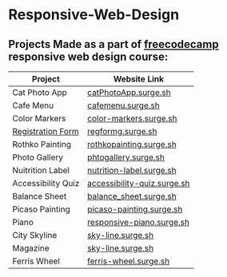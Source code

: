 # Responsive-Web-Design
## Projects Made as a part of [freecodecamp](https://www.freecodecamp.org/learn/2022/responsive-web-design/) responsive web design course: 
Project  | Website Link
------------- | -------------
Cat Photo App | [catPhotoApp.surge.sh](http://catPhotoApp.surge.sh)
Cafe Menu  | [cafemenu.surge.sh](http://cafemenu.surge.sh)
Color Markers  | [color-markers.surge.sh](https://color-markers.surge.sh)
[Registration Form](https://github.com/arshiashaik/Responsive-Web-Design/tree/main/RegistrationForm)  | [regformg.surge.sh](http://regformg.surge.sh)
Rothko Painting  | [rothkopainting.surge.sh](http://rothkopainting.surge.sh)
Photo Gallery  | [phtogallery.surge.sh](http://phtogallery.surge.sh)
Nuitrition Label  | [nutrition-label.surge.sh](http://nutrition-label.surge.sh)
Accessibility Quiz | [accessibility-quiz.surge.sh](http://accessibility-quiz.surge.sh)
Balance Sheet  | [balance_sheet.surge.sh](https://balance_sheet.surge.sh)
Picaso Painting | [picaso-painting.surge.sh](https://picaso-painting.surge.sh)
Piano  | [responsive-piano.surge.sh](http://responsive-piano.surge.sh)
City Skyline  | [sky-line.surge.sh](http://sky-line.surge.sh)
Magazine  | [sky-line.surge.sh](http://sky-line.surge.sh)
Ferris Wheel  | [ferris-wheel.surge.sh](http://ferris-wheel.surge.sh)
